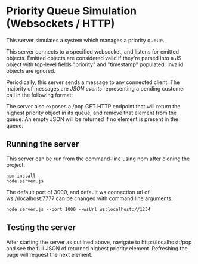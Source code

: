 # Priority Queue Simulation (Websockets / HTTP)

This server simulates a system which manages a priority queue.

This server connects to a specified websocket, and listens for emitted objects. Emitted objects are considered valid if they're parsed into a JS object with top-level fields "priority" and "timestamp" populated. Invalid objects are ignored.

Periodically, this server sends a message to any connected client. The majority of messages are _JSON events_ representing a pending customer call in the following format:

The server also exposes a /pop GET HTTP endpoint that will return the highest priority object in its queue, and remove that element from the queue. An empty JSON will be returned if no element is present in the queue.

## Running the server

This server can be run from the command-line using npm after cloning the project.

```shell
npm install
node server.js
```

The default port of 3000, and default ws connection url of ws://localhost:7777 can be changed with command line arguments:
```shell
node server.js --port 1000 --wsUrl ws:localhost://1234
```

## Testing the server

After starting the server as outlined above, navigate to http://localhost:<PORT>/pop and see the full JSON of returned highest priority element. Refreshing the page will request the next element.